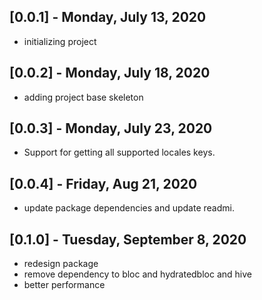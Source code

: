 ## [0.0.1] - Monday, July 13, 2020

* initializing project

## [0.0.2] - Monday, July 18, 2020

* adding project base skeleton

## [0.0.3] - Monday, July 23, 2020

* Support for getting all supported locales keys.

## [0.0.4] - Friday, Aug 21, 2020

* update package dependencies and update readmi.

## [0.1.0] - Tuesday, September 8, 2020

* redesign package 
* remove dependency to bloc and hydratedbloc and hive
* better performance